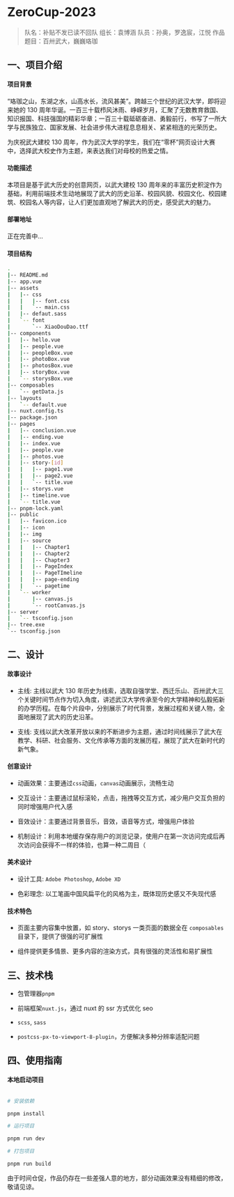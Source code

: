 # ZeroCup-2023

> 队名：补贴不发已读不回队
> 组长：袁博涵
> 队员：孙奥，罗逸宸，江悦
> 作品题目：百卅武大，巍巍珞珈

## 一、项目介绍

#### 项目背景

“珞珈之山，东湖之水，山高水长，流风甚美”。跨越三个世纪的武汉大学，即将迎来她的 130 周年华诞。一百三十载栉风沐雨、峥嵘岁月，汇聚了无数教育救国、知识报国、科技强国的精彩华章；一百三十载砥砺奋进、勇毅前行，书写了一所大学与民族独立、国家发展、社会进步伟大进程息息相关、紧紧相连的光荣历史。

为庆祝武大建校 130 周年，作为武汉大学的学生，我们在“零杯”网页设计大赛中，选择武大校史作为主题，来表达我们对母校的热爱之情。

#### 功能描述

本项目是基于武大历史的创意网页，以武大建校 130 周年来的丰富历史积淀作为基础，利用前端技术生动地展现了武大的历史沿革、校园风貌、校园文化、校园建筑、校园名人等内容，让人们更加直观地了解武大的历史，感受武大的魅力。

#### 部署地址

正在完善中...

#### 项目结构

```bash
.
|-- README.md
|-- app.vue
|-- assets
|   |-- css
|   |   |-- font.css
|   |   `-- main.css
|   |-- defaut.sass
|   `-- font
|       `-- XiaoDouDao.ttf
|-- components
|   |-- hello.vue
|   |-- people.vue
|   |-- peopleBox.vue
|   |-- photoBox.vue
|   |-- photosBox.vue
|   |-- storyBox.vue
|   `-- storysBox.vue
|-- composables
|   `-- getData.js
|-- layouts
|   `-- default.vue
|-- nuxt.config.ts
|-- package.json
|-- pages
|   |-- conclusion.vue
|   |-- ending.vue
|   |-- index.vue
|   |-- people.vue
|   |-- photos.vue
|   |-- story-[id]
|   |   |-- page1.vue
|   |   |-- page2.vue
|   |   `-- title.vue
|   |-- storys.vue
|   |-- timeline.vue
|   `-- title.vue
|-- pnpm-lock.yaml
|-- public
|   |-- favicon.ico
|   |-- icon
|   |-- img
|   |-- source
|   |   |-- Chapter1
|   |   |-- Chapter2
|   |   |-- Chapter3
|   |   |-- PageIndex
|   |   |-- PageTImeline
|   |   |-- page-ending
|   |   `-- pagetime
|   `-- worker
|       |-- canvas.js
|       `-- rootCanvas.js
|-- server
|   `-- tsconfig.json
|-- tree.exe
`-- tsconfig.json
```

## 二、设计

#### 故事设计

- 主线: 主线以武大 130 年历史为线索，选取自强学堂、西迁乐山、百卅武大三个关键时间节点作为切入角度，讲述武汉大学传承至今的大学精神和弘毅拓新的办学历程。在每个片段中，分别展示了时代背景，发展过程和关键人物，全面地展现了武大的历史沿革。

- 支线: 支线以武大改革开放以来的不断进步为主题，通过时间线展示了武大在教学、科研、社会服务、文化传承等方面的发展历程，展现了武大在新时代的新气象。

#### 创意设计

- 动画效果：主要通过`css`动画，`canvas`动画展示，流畅生动

- 交互设计：主要通过鼠标滚轮，点击，拖拽等交互方式，减少用户交互负担的同时增强用户代入感

- 音效设计：主要通过背景音乐，音效，语音等方式，增强用户体验

- 机制设计：利用本地缓存保存用户的浏览记录，使用户在第一次访问完成后再次访问会获得不一样的体验，也算一种二周目（

#### 美术设计

- 设计工具: `Adobe Photoshop`, `Adobe XD`

- 色彩理念: 以工笔画中国风扁平化的风格为主，既体现历史感又不失现代感

#### 技术特色

- 页面主要内容集中放置，如 story、storys 一类页面的数据全在 `composables`目录下，提供了很强的可扩展性

- 组件提供更多情景、更多内容的渲染方式，具有很强的灵活性和易扩展性

## 三、技术栈

- 包管理器`pnpm`

- 前端框架`nuxt.js`，通过 nuxt 的 ssr 方式优化 seo

- `scss`, `sass`

- `postcss-px-to-viewport-8-plugin`，方便解决多种分辨率适配问题

## 四、使用指南

#### 本地启动项目

```bash

# 安装依赖

pnpm install

# 运行项目

pnpm run dev

# 打包项目

pnpm run build

```

由于时间仓促，作品仍存在一些差强人意的地方，部分动画效果没有精细的修改，敬请见谅。
